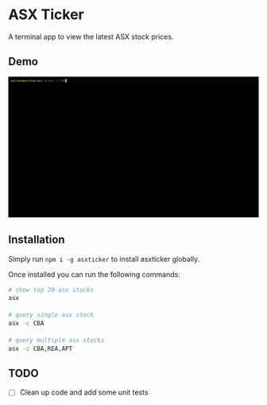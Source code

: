 # ASX Ticker

A terminal app to view the latest ASX stock prices.

## Demo

![Alt text](demo.gif?raw=true "Demo")

## Installation

Simply run `npm i -g asxticker` to install asxticker globally.

Once installed you can run the following commands:

```bash
# show top 20 asx stocks
asx

# query single asx stock
asx -c CBA

# query multiple asx stocks
asx -c CBA,REA,APT
```

## TODO

* [ ] Clean up code and add some unit tests

